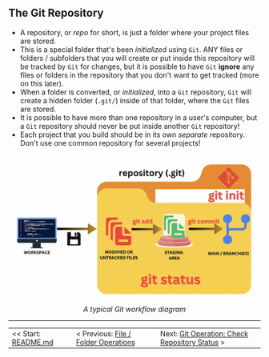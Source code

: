 ## The Git Repository

- A repository, or *repo* for short, is just a folder where your project files are stored.
- This is a special folder that's been *initialized* using `Git`. ANY files or folders / subfolders that you will create or put inside this repository will be tracked by `Git` for changes, but it is possible to have `Git` **ignore** any files or folders in the repository that you don't want to get tracked (more on this later).
- When a folder is converted, or *initialized*, into a `Git` repository, `Git` will create a hidden folder (`.git/`) inside of that folder, where the `Git` files are stored.
- It is possible to have more than one repository in a user's computer, but a `Git` repository should never be put inside another `Git` repository!
- Each project that you build should be in its own *separate* repository. Don't use one common repository for several projects!

<br>
<div align="center">
    <img src="../img/gitdiagram.jpg" alt="git diagram">
    <p><i>A typical Git workflow diagram</i></p>
</div>

<hr>

<table align="center">
   <tbody>
      <tr>
        <td>
            << Start: <a href="/README.md">README.md</a>
        </td>
        <td>
            < Previous: <a href="/assets/s3/ch10.md">File / Folder Operations</a>
        </td>
        <td>
            Next: <a href="/assets/s4/ch12.md">Git Operation: Check Repository Status</a> >
        </td>
      </tr>
   </tbody>
</table>